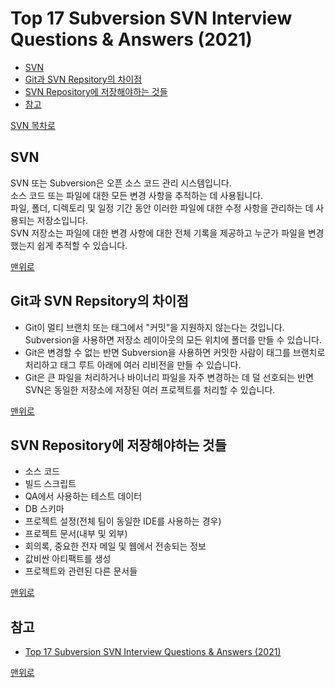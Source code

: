 # Top 17 Subversion SVN Interview Questions & Answers (2021)
* [SVN](#svn)
* [Git과 SVN Repsitory의 차이점](#git과-svn-repsitory의-차이점)
* [SVN Repository에 저장해야하는 것들](#svn-repository에-저장해야하는-것들)
* [참고](#참고)

[SVN 목차로](https://github.com/smpark1020/tech-interview/tree/master/SVN#svn)

## SVN
SVN 또는 Subversion은 오픈 소스 코드 관리 시스템입니다.    
소스 코드 또는 파일에 대한 모든 변경 사항을 추적하는 데 사용됩니다.    
파일, 폴더, 디렉토리 및 일정 기간 동안 이러한 파일에 대한 수정 사항을 관리하는 데 사용되는 저장소입니다.     
SVN 저장소는 파일에 대한 변경 사항에 대한 전체 기록을 제공하고 누군가 파일을 변경했는지 쉽게 추적할 수 있습니다.

[맨위로](#top-17-subversion-svn-interview-questions--answers-2021)

## Git과 SVN Repsitory의 차이점
* Git이 멀티 브랜치 또는 태그에서 "커밋"을 지원하지 않는다는 것입니다.    
Subversion을 사용하면 저장소 레이아웃의 모든 위치에 폴더를 만들 수 있습니다.
* Git은 변경할 수 없는 반면 Subversion을 사용하면 커밋한 사람이 태그를 브랜치로 처리하고 태그 루트 아래에 여러 리비전을 만들 수 있습니다.
* Git은 큰 파일을 처리하거나 바이너리 파일을 자주 변경하는 데 덜 선호되는 반면 SVN은 동일한 저장소에 저장된 여러 프로젝트를 처리할 수 있습니다.

[맨위로](#top-17-subversion-svn-interview-questions--answers-2021)

## SVN Repository에 저장해야하는 것들
* 소스 코드
* 빌드 스크립트
* QA에서 사용하는 테스트 데이터
* DB 스키마
* 프로젝트 설정(전체 팀이 동일한 IDE를 사용하는 경우)
* 프로젝트 문서(내부 및 외부)
* 회의록, 중요한 전자 메일 및 웹에서 전송되는 정보
* 값비싼 아티팩트를 생성
* 프로젝트와 관련된 다른 문서들

[맨위로](#top-17-subversion-svn-interview-questions--answers-2021)

## 참고
* [Top 17 Subversion SVN Interview Questions & Answers (2021)](https://career.guru99.com/top-17-subversion-svn-interview-questions/)

[맨위로](#top-17-subversion-svn-interview-questions--answers-2021)
